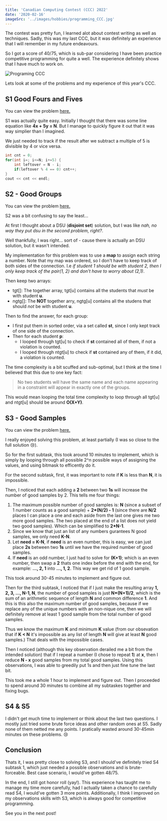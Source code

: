 ```yaml
---
title: 'Canadian Computing Contest (CCC) 2022'
date: '2020-02-16'
imageSrc: '../images/hobbies/programming_CCC.jpg'
---
```



The contest was pretty fun, I learned alot about contest writing as well as techniques. Sadly, this was my last CCC, but it was definitely an experience that I will remember in my future endeavours.

So I got a score of 40/75, which is sub-par considering I have been practice competitive programming for quite a well. The experience definitely shows that I have much to work on.

![Programing CCC](../images/hobbies/programming_CCC.jpg)

Lets look at some of the problems and my experience of this year's CCC.




## S1 Good Fours and Fives
You can view the problem [here.](https://dmoj.ca/problem/ccc22s1)

S1 was actually quite easy. Initially I thought that there was some line equation like **4x + 5y = N**. But I manage to quickly figure it out that it was way simplier than I imagined.

We just needed to track if the result after we subtract a multiple of 5 is divisible by 4 or vice versa. 

```java
int cnt = 0;
for(int i=; i<=N; i+=5) {
    int leftover = N - i;
    if(leftover % 4 == 0) cnt++;
}
cout << cnt << endl;
```

## S2 - Good Groups

You can view the problem [here.](https://dmoj.ca/problem/ccc22s2)

S2 was a bit confusing to say the least...

At first I thought about a DSU (**disjoint set**) solution, but I was like *nah, no way they put dsu in the second problem, right?*. 

Well thankfully, I was right... sort of - cause there is actually an DSU solution, but it wasn't intended. 

My implementation for this problem was to use a **map** to assign each string a number. Note that my map was ordered, so I don't have to keep track of both sides of the connection. I.e *if student 1 should be with student 2, then I only keep track of the pair(1, 2) and don't have to worry about (2,1)*.

Then keep two arrays:
- tgt[]: The together array, tgt[u] contains all the students that *must* be with student **u**.
- ngtg[]: The **NOT** together arry, ngtg[u] contains all the studens that should *not* be with student **u**.

Then to find the answer, for each group:

- I first put them in sorted order, via a set called **st**, since I only kept track of one side of the connection.
- Then for each student **p**:
    - I looped through tgt[u] to check if **st** contained all of them, if not a violation is counted.
    - I looped through ntgt[u] to check if **st** contained any of them, if it did, a violation is counted.

The time complexity is a bit scuffed and sub-optimal, but I think at the time I believed that this due to one key fact:
> No two students will have the same name and each name appearing in a constraint will appear in exactly one of the  groups.

This would mean looping the total time complexity to loop through all tgt[u] and ntgt[u] should be around **O(X+Y)**.

## S3 - Good Samples

You can view the problem [here.](https://dmoj.ca/problem/ccc22s3)

I really enjoyed solving this problem, at least partially (I was so close to the full solution 😢).

So for the first subtask, this took around 10 minutes to implement, which is simply by looping through all possible 2^n possible ways of assigning the values, and using bitmask to efficently do it. 


For the second subtask, first, it was important to note if **K** is less than **N**, it is impossible.   

Then, I noticed that each adding a **2** between two **1s** will increase the number of good samples by 2. This tells me four things:
1. The maximum possible number of good samples is: **N** (since a subset of 1 number counts as a good sample) + **2\*(N/2) - 1** (since there are **N/2** places I can place a one and each aside from the last one gives me two more good samples. The two placed at the end of a list does not yield two good samples). Which can be simplified to **2*N-1**.
2. Since we know that just an list of any numbers gurantees N good samples, we only need **K-N**.
3. Let **need = K-N**, if **need** is an even number, this is easy, we can just place **2s** between two **1s** until we have the required number of good samples. 
4. If **need** is an odd number, I just had to solve for **(K+1)**; which is an even number, then swap a **2** thats one index before the end with the end, for example: **..., 2, 1** into **..., 1, 2**. This way we get rid of 1 good sample.

This took around 30-45 minutes to implement and figure out.


Then for the third subtask, I noticed that if I just make the resulting array **1, 2, 3, ..., N-1, N**, the number of good samples is just **N\*(N+1)/2**, which is the sum of an arithmetic sequence of length **N** and common difference **1**. And this is this also the maximum number of good samples, because if we replace any of the unique numbers with an non-nique one, then we will definitely remove at least 1 good sample from the total number of good samples.

Thus we know the maximum **K** and minimum **K** value (from our obsevation that if **K < N** it's impossible as any list of length **N** will give at least **N** good samples.) That deals with the impossible cases.

Then I noticed (although this key observation derailed me a bit from the intended solution) that if I repeat a number (I chose to repeat **1**) at **x**, then I reduce **N - x** good samples from my total good samples. Using this observations, I was able to greedily put 1s and then just fine tune the last bit.

This took me a whole 1 hour to implement and figure out. Then I proceeded to spend around 30 minutes to combine all my subtaskes together and fixing bugs. 

## S4 & S5
I didn't get much time to implement or think about the last two questions. I mostly just tried some brute force ideas and other random ones at S5. Sadly none of them netted me any points. I pratically wasted around 30-45min minutes on these problems. 😢


## Conclusion
Thats it, I was pretty close to solving S3, and I should've definitely tried S4 subtask 1, which just needed a possible observations and is brute-forceable. Best case scenario, I would've gotten 48/75. 

In the end, I still got honor roll (yay!). This experience has taught me to manage my time more carefully, had I actually taken a chance to carefully read S4, I would've gotten 3 more points. Additionally, I think I improved on my observations skills with S3, which is always good for competitive programming.

See you in the next post!







